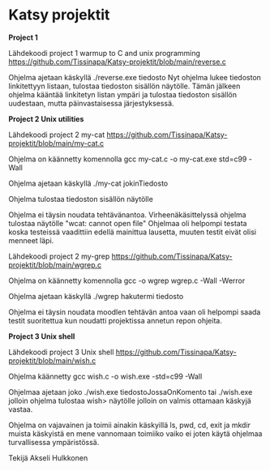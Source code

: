 # Katsy projektit
**Project 1**

Lähdekoodi project 1 warmup to C and unix programming
https://github.com/Tissinapa/Katsy-projektit/blob/main/reverse.c

Ohjelma ajetaan käskyllä ./reverse.exe tiedosto
Nyt ohjelma lukee tiedoston linkitettyyn listaan, tulostaa tiedoston sisällön näytölle. 
Tämän jälkeen ohjelma kääntää linkitetyn listan ympäri ja tulostaa tiedoston sisällön uudestaan, mutta päinvastaisessa järjestyksessä.

**Project 2 Unix utilities**

Lähdekoodi project 2 my-cat
https://github.com/Tissinapa/Katsy-projektit/blob/main/my-cat.c

Ohjelma on käännetty komennolla gcc my-cat.c -o my-cat.exe std=c99 -Wall

Ohjelma ajetaan käskyllä ./my-cat jokinTiedosto

Ohjelma tulostaa tiedoston sisällön näytölle

Ohjelma ei täysin noudata tehtävänantoa. Virheenäkäsittelyssä ohjelma tulostaa näytölle "wcat: cannot open file"
Ohjelmaa oli helpompi testata koska testeissä vaadittiin edellä mainittua lausetta, muuten testit eivät olisi menneet läpi.

Lähdekoodi project 2 my-grep
https://github.com/Tissinapa/Katsy-projektit/blob/main/wgrep.c

Ohjelma on käännetty komennolla gcc -o wgrep wgrep.c -Wall -Werror

Ohjelma ajetaan käskyllä ./wgrep hakutermi tiedosto

Ohjelma ei täysin noudata moodlen tehtävän antoa vaan oli helpompi saada testit suoritettua kun noudatti projektissa annetun repon ohjeita.

**Project 3 Unix shell**

Lähdekoodi project 3 Unix shell
https://github.com/Tissinapa/Katsy-projektit/blob/main/wish.c

Ohjelma käännetty gcc wish.c -o wish.exe -std=c99 -Wall

Ohjelmaa ajetaan joko ./wish.exe tiedostoJossaOnKomento tai ./wish.exe jolloin ohjelma tulostaa wish> näytölle jolloin on valmis ottamaan käskyjä vastaa.

Ohjelma on vajavainen ja toimii ainakin käskyillä ls, pwd, cd, exit ja mkdir muista käskyistä en mene vannomaan toimiiko vaiko ei joten käytä ohjelmaa turvallisessa ympäristössä. 


Tekijä Akseli Hulkkonen
